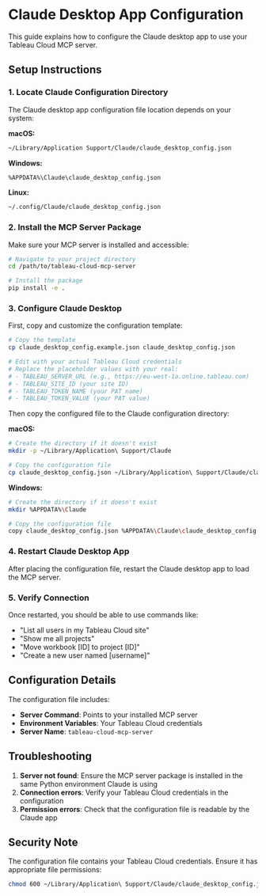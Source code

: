 # Claude Desktop App Configuration

This guide explains how to configure the Claude desktop app to use your Tableau Cloud MCP server.

## Setup Instructions

### 1. Locate Claude Configuration Directory

The Claude desktop app configuration file location depends on your system:

**macOS:**
```bash
~/Library/Application Support/Claude/claude_desktop_config.json
```

**Windows:**
```bash
%APPDATA%\Claude\claude_desktop_config.json
```

**Linux:**
```bash
~/.config/Claude/claude_desktop_config.json
```

### 2. Install the MCP Server Package

Make sure your MCP server is installed and accessible:

```bash
# Navigate to your project directory
cd /path/to/tableau-cloud-mcp-server

# Install the package
pip install -e .
```

### 3. Configure Claude Desktop

First, copy and customize the configuration template:

```bash
# Copy the template
cp claude_desktop_config.example.json claude_desktop_config.json

# Edit with your actual Tableau Cloud credentials
# Replace the placeholder values with your real:
# - TABLEAU_SERVER_URL (e.g., https://eu-west-1a.online.tableau.com)
# - TABLEAU_SITE_ID (your site ID)
# - TABLEAU_TOKEN_NAME (your PAT name)
# - TABLEAU_TOKEN_VALUE (your PAT value)
```

Then copy the configured file to the Claude configuration directory:

**macOS:**
```bash
# Create the directory if it doesn't exist
mkdir -p ~/Library/Application\ Support/Claude

# Copy the configuration file
cp claude_desktop_config.json ~/Library/Application\ Support/Claude/claude_desktop_config.json
```

**Windows:**
```bash
# Create the directory if it doesn't exist
mkdir %APPDATA%\Claude

# Copy the configuration file
copy claude_desktop_config.json %APPDATA%\Claude\claude_desktop_config.json
```

### 4. Restart Claude Desktop App

After placing the configuration file, restart the Claude desktop app to load the MCP server.

### 5. Verify Connection

Once restarted, you should be able to use commands like:

- "List all users in my Tableau Cloud site"
- "Show me all projects"
- "Move workbook [ID] to project [ID]"
- "Create a new user named [username]"

## Configuration Details

The configuration file includes:
- **Server Command**: Points to your installed MCP server
- **Environment Variables**: Your Tableau Cloud credentials
- **Server Name**: `tableau-cloud-mcp-server`

## Troubleshooting

1. **Server not found**: Ensure the MCP server package is installed in the same Python environment Claude is using
2. **Connection errors**: Verify your Tableau Cloud credentials in the configuration
3. **Permission errors**: Check that the configuration file is readable by the Claude app

## Security Note

The configuration file contains your Tableau Cloud credentials. Ensure it has appropriate file permissions:

```bash
chmod 600 ~/Library/Application\ Support/Claude/claude_desktop_config.json
```